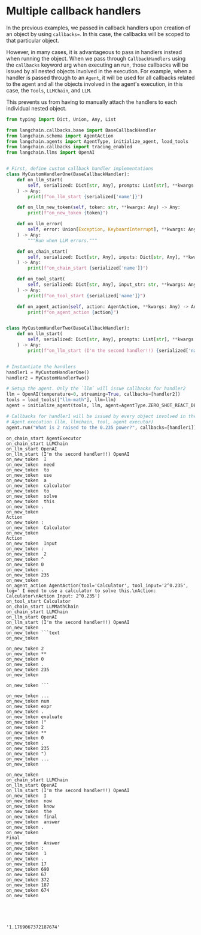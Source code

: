 # Multiple callback handlers

In the previous examples, we passed in callback handlers upon creation of an object by using `callbacks=`. In this case, the callbacks will be scoped to that particular object. 

However, in many cases, it is advantageous to pass in handlers instead when running the object. When we pass through `CallbackHandlers` using the `callbacks` keyword arg when executing an run, those callbacks will be issued by all nested objects involved in the execution. For example, when a handler is passed through to an `Agent`, it will be used for all callbacks related to the agent and all the objects involved in the agent's execution, in this case, the `Tools`, `LLMChain`, and `LLM`.

This prevents us from having to manually attach the handlers to each individual nested object.


```python
from typing import Dict, Union, Any, List

from langchain.callbacks.base import BaseCallbackHandler
from langchain.schema import AgentAction
from langchain.agents import AgentType, initialize_agent, load_tools
from langchain.callbacks import tracing_enabled
from langchain.llms import OpenAI


# First, define custom callback handler implementations
class MyCustomHandlerOne(BaseCallbackHandler):
    def on_llm_start(
        self, serialized: Dict[str, Any], prompts: List[str], **kwargs: Any
    ) -> Any:
        print(f"on_llm_start {serialized['name']}")

    def on_llm_new_token(self, token: str, **kwargs: Any) -> Any:
        print(f"on_new_token {token}")

    def on_llm_error(
        self, error: Union[Exception, KeyboardInterrupt], **kwargs: Any
    ) -> Any:
        """Run when LLM errors."""

    def on_chain_start(
        self, serialized: Dict[str, Any], inputs: Dict[str, Any], **kwargs: Any
    ) -> Any:
        print(f"on_chain_start {serialized['name']}")

    def on_tool_start(
        self, serialized: Dict[str, Any], input_str: str, **kwargs: Any
    ) -> Any:
        print(f"on_tool_start {serialized['name']}")

    def on_agent_action(self, action: AgentAction, **kwargs: Any) -> Any:
        print(f"on_agent_action {action}")


class MyCustomHandlerTwo(BaseCallbackHandler):
    def on_llm_start(
        self, serialized: Dict[str, Any], prompts: List[str], **kwargs: Any
    ) -> Any:
        print(f"on_llm_start (I'm the second handler!!) {serialized['name']}")


# Instantiate the handlers
handler1 = MyCustomHandlerOne()
handler2 = MyCustomHandlerTwo()

# Setup the agent. Only the `llm` will issue callbacks for handler2
llm = OpenAI(temperature=0, streaming=True, callbacks=[handler2])
tools = load_tools(["llm-math"], llm=llm)
agent = initialize_agent(tools, llm, agent=AgentType.ZERO_SHOT_REACT_DESCRIPTION)

# Callbacks for handler1 will be issued by every object involved in the
# Agent execution (llm, llmchain, tool, agent executor)
agent.run("What is 2 raised to the 0.235 power?", callbacks=[handler1])
```

    on_chain_start AgentExecutor
    on_chain_start LLMChain
    on_llm_start OpenAI
    on_llm_start (I'm the second handler!!) OpenAI
    on_new_token  I
    on_new_token  need
    on_new_token  to
    on_new_token  use
    on_new_token  a
    on_new_token  calculator
    on_new_token  to
    on_new_token  solve
    on_new_token  this
    on_new_token .
    on_new_token 
    Action
    on_new_token :
    on_new_token  Calculator
    on_new_token 
    Action
    on_new_token  Input
    on_new_token :
    on_new_token  2
    on_new_token ^
    on_new_token 0
    on_new_token .
    on_new_token 235
    on_new_token 
    on_agent_action AgentAction(tool='Calculator', tool_input='2^0.235', log=' I need to use a calculator to solve this.\nAction: Calculator\nAction Input: 2^0.235')
    on_tool_start Calculator
    on_chain_start LLMMathChain
    on_chain_start LLMChain
    on_llm_start OpenAI
    on_llm_start (I'm the second handler!!) OpenAI
    on_new_token 
    on_new_token ```text
    on_new_token 
    
    on_new_token 2
    on_new_token **
    on_new_token 0
    on_new_token .
    on_new_token 235
    on_new_token 
    
    on_new_token ```
    
    on_new_token ...
    on_new_token num
    on_new_token expr
    on_new_token .
    on_new_token evaluate
    on_new_token ("
    on_new_token 2
    on_new_token **
    on_new_token 0
    on_new_token .
    on_new_token 235
    on_new_token ")
    on_new_token ...
    on_new_token 
    
    on_new_token 
    on_chain_start LLMChain
    on_llm_start OpenAI
    on_llm_start (I'm the second handler!!) OpenAI
    on_new_token  I
    on_new_token  now
    on_new_token  know
    on_new_token  the
    on_new_token  final
    on_new_token  answer
    on_new_token .
    on_new_token 
    Final
    on_new_token  Answer
    on_new_token :
    on_new_token  1
    on_new_token .
    on_new_token 17
    on_new_token 690
    on_new_token 67
    on_new_token 372
    on_new_token 187
    on_new_token 674
    on_new_token 
    




    '1.1769067372187674'



